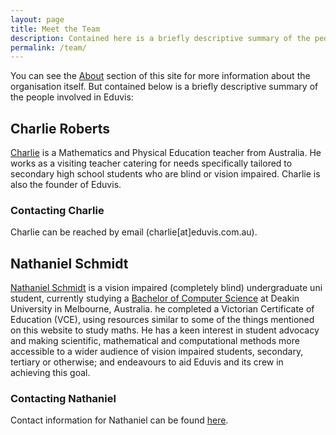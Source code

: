 ```yaml
---
layout: page
title: Meet the Team
description: Contained here is a briefly descriptive summary of the people involved in the Eduvis organisation
permalink: /team/
---
```


You can see the [About](/about/) section of this site for more information about the organisation itself. But contained below is a briefly descriptive summary of the people involved in Eduvis:

## Charlie Roberts

[Charlie](https://www.linkedin.com/in/charlie-roberts-97505455/) is a Mathematics and Physical Education teacher from Australia. He works as a visiting teacher catering for needs specifically tailored to secondary high school students who are blind or vision impaired. Charlie is also the founder of Eduvis.

### Contacting Charlie

Charlie can be reached by email (charlie[at]eduvis.com.au).

## Nathaniel Schmidt

[Nathaniel Schmidt](http://njschmidt.id.au/) is a vision impaired (completely blind) undergraduate uni student, currently studying a [Bachelor of Computer Science](https://www.deakin.edu.au/current-students-courses/course.php?course=S306&year=2021) at Deakin University in Melbourne, Australia. he completed a Victorian Certificate of Education (VCE), using resources similar to some of the things mentioned on this website to study maths. He has a keen interest in student advocacy and making scientific, mathematical and computational methods more accessible to a wider audience of vision impaired students, secondary, tertiary or otherwise; and endeavours to aid Eduvis and its crew in achieving this goal.

### Contacting Nathaniel

Contact information for Nathaniel can be found [here](https://njschmidt.id.au/contact).

